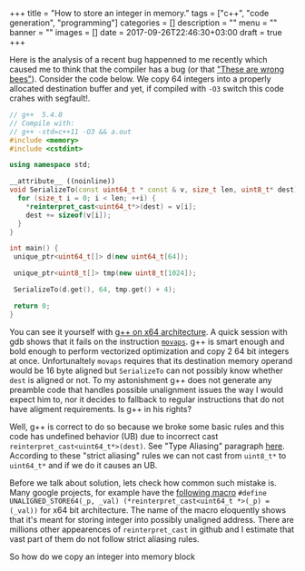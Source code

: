 +++
title = "How to store an integer in memory."
tags = ["c++", "code generation", "programming"]
categories = []
description = ""
menu = ""
banner = ""
images = []
date = 2017-09-26T22:46:30+03:00
draft = true
+++

Here is the analysis of a recent bug happenned to me recently which caused me to think that
the compiler has a bug (or that ["These are wrong bees"](https://www.youtube.com/watch?v=PIuE5J9dfAo)).
Consider the code below. We copy 64 integers into a properly allocated destination buffer and yet,
if compiled with `-O3` switch this code crahes with segfault!.

<!--more-->

```cpp
// g++  5.4.0
// Compile with:
// g++ -std=c++11 -O3 && a.out
#include <memory>
#include <cstdint>

using namespace std;

__attribute__ ((noinline))
void SerializeTo(const uint64_t * const & v, size_t len, uint8_t* dest) {
  for (size_t i = 0; i < len; ++i) {
    *reinterpret_cast<uint64_t*>(dest) = v[i];
    dest += sizeof(v[i]);
  }
}

int main() {
 unique_ptr<uint64_t[]> d(new uint64_t[64]);

 unique_ptr<uint8_t[]> tmp(new uint8_t[1024]);

 SerializeTo(d.get(), 64, tmp.get() + 4);

 return 0;
}
```

You can see it yourself with [g++ on x64 architecture](http://rextester.com/FJSB11478).
A quick session with gdb shows that it fails on the instruction [`movaps`](http://www.felixcloutier.com/x86/MOVAPS.html). g++ is smart enough and bold enough to perform vectorized
optimization and copy 2 64 bit integers at once. Unfortunaltely `movaps` requires that its destination memory operand would be 16 byte aligned but `SerializeTo` can not possibly know
whether `dest` is aligned or not. To my astonishment g++ does not generate any preamble code that handles possible unalignment issues the way I would expect him to, nor it decides to fallback to regular instructions that do not have aligment requirements. Is g++ in his rights?

Well, g++ is correct to do so because we broke some basic rules and this code has undefined behavior (UB) due to incorrect cast
`reinterpret_cast<uint64_t*>(dest)`. See "Type Aliasing" paragraph [here](http://en.cppreference.com/w/cpp/language/reinterpret_cast). According to these "strict aliasing" rules we can not cast from `uint8_t*` to `uint64_t*` and if we do it causes an UB.

Before we talk about solution, lets check how common such mistake is.
Many google projects, for example have the [following macro](https://github.com/search?utf8=%E2%9C%93&q=UNALIGNED_STORE64+reinterpret_cast&type=Code) `#define UNALIGNED_STORE64(_p, _val) (*reinterpret_cast<uint64_t *>(_p) = (_val))` for x64 bit architecture.
The name of the macro eloquently shows that it's meant for storing integer into possibly unaligned address. There are millions other appearences of `reinterpret_cast` in github and I estimate that vast part of them do not follow strict aliasing rules.

So how do we copy an integer into memory block




